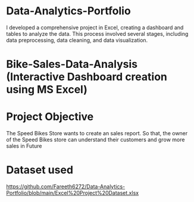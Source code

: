 # Data-Analytics-Portfolio
I developed a comprehensive project in Excel, creating a dashboard and tables to analyze the data. This process involved several stages, including data preprocessing, data cleaning, and data visualization.

# Bike-Sales-Data-Analysis (Interactive Dashboard creation using MS Excel)
# Project Objective
The Speed Bikes Store wants to create an sales report. So that, the owner of the Speed Bikes store can understand their customers and grow more sales in Future
# Dataset used
https://github.com/Fareeth6272/Data-Analytics-Portfolio/blob/main/Excel%20Project%20Dataset.xlsx
